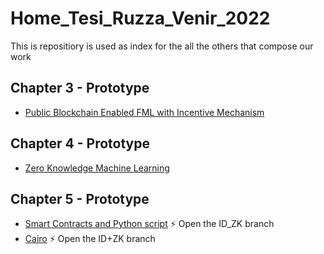 # Home_Tesi_Ruzza_Venir_2022
This is repositiory is used as index for the all the others that compose our work

## Chapter 3 - Prototype
- [Public Blockchain Enabled FML with Incentive Mechanism](https://github.com/EdoardoV97/federated_ML/tree/master)

## Chapter 4 - Prototype
- [Zero Knowledge Machine Learning](https://github.com/EdoardoV97/ZK/tree/master)

## Chapter 5 - Prototype
- [Smart Contracts and Python script](https://github.com/EdoardoV97/federated_ML) ⚡ Open the ID_ZK branch
- [Cairo](https://github.com/EdoardoV97/ZK/tree/MD+ZK) ⚡ Open the ID+ZK branch

<!--
## Fee satisfiability - Z3 Python script
- TODO

## Testing blockchains
- TODO

## CIFAR10 and MNIST tests
- TODO
-->
